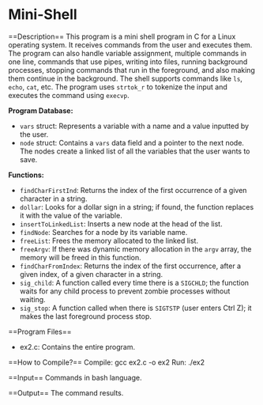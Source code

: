# Mini-Shell

==Description==
This program is a mini shell program in C for a Linux operating system. It receives commands from the user and executes them. The program can also handle variable assignment, multiple commands in one line, commands that use pipes, writing into files, running background processes, stopping commands that run in the foreground, and also making them continue in the background. The shell supports commands like `ls`, `echo`, `cat`, etc. The program uses `strtok_r` to tokenize the input and executes the command using `execvp`.

**Program Database:** 

- `vars` struct: Represents a variable with a name and a value inputted by the user.
- `node` struct: Contains a `vars` data field and a pointer to the next node. The nodes create a linked list of all the variables that the user wants to save.

**Functions:**

- `findCharFirstInd`: Returns the index of the first occurrence of a given character in a string.
- `dollar`: Looks for a dollar sign in a string; if found, the function replaces it with the value of the variable.
- `insertToLinkedList`: Inserts a new node at the head of the list.
- `findNode`: Searches for a node by its variable name.
- `freeList`: Frees the memory allocated to the linked list.
- `freeArgv`: If there was dynamic memory allocation in the `argv` array, the memory will be freed in this function.
- `findCharFromIndex`: Returns the index of the first occurrence, after a given index, of a given character in a string.
- `sig_child`: A function called every time there is a `SIGCHLD`; the function waits for any child process to prevent zombie processes without waiting.
- `sig_stop`: A function called when there is `SIGTSTP` (user enters Ctrl Z); it makes the last foreground process stop.

==Program Files==
- ex2.c: Contains the entire program.

==How to Compile?==
Compile: gcc ex2.c -o ex2
Run: ./ex2

==Input==
Commands in bash language.

==Output==
The command results.


